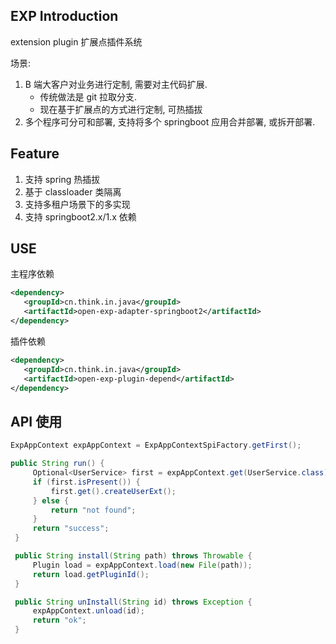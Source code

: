 ## EXP Introduction

extension plugin 扩展点插件系统

场景:
1. B 端大客户对业务进行定制, 需要对主代码扩展. 
   - 传统做法是 git 拉取分支.
   - 现在基于扩展点的方式进行定制, 可热插拔
2. 多个程序可分可和部署, 支持将多个 springboot 应用合并部署, 或拆开部署.

## Feature

1. 支持 spring 热插拔
2. 基于 classloader 类隔离
3. 支持多租户场景下的多实现
4. 支持 springboot2.x/1.x 依赖


## USE

主程序依赖
```xml
<dependency>
   <groupId>cn.think.in.java</groupId>
   <artifactId>open-exp-adapter-springboot2</artifactId>
</dependency>
```

插件依赖
```xml
<dependency>
   <groupId>cn.think.in.java</groupId>
   <artifactId>open-exp-plugin-depend</artifactId>
</dependency>
```


## API 使用
```java
ExpAppContext expAppContext = ExpAppContextSpiFactory.getFirst();

public String run() {
     Optional<UserService> first = expAppContext.get(UserService.class).stream().findFirst();
     if (first.isPresent()) {
         first.get().createUserExt();
     } else {
         return "not found";
     }
     return "success";
 }

 public String install(String path) throws Throwable {
     Plugin load = expAppContext.load(new File(path));
     return load.getPluginId();
 }

 public String unInstall(String id) throws Exception {
     expAppContext.unload(id);
     return "ok";
 }
```
